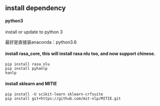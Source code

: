 ## install dependency

#### python3
install or update to python 3

最好是直接装anaconda：python3.6

#### install rasa_core, this will install rasa nlu too, and now support chinese.
```
pip install rasa_nlu
pip install pyhanlp
hanlp
```

#### install sklearn and MITIE

```
pip install -U scikit-learn sklearn-crfsuite
pip install git+https://github.com/mit-nlp/MITIE.git
